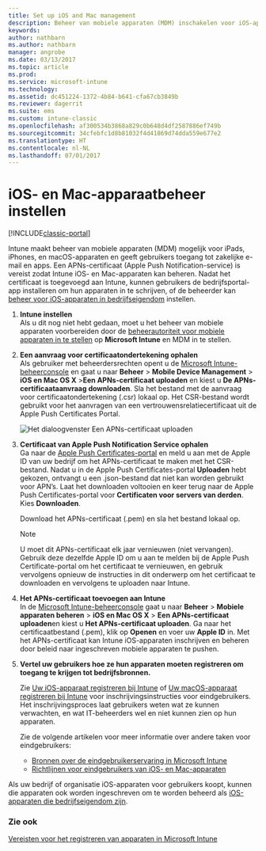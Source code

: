 ```yaml
---
title: Set up iOS and Mac management
description: Beheer van mobiele apparaten (MDM) inschakelen voor iOS-apparaten zoals iPads en iPhones en tevens Mac OS X-apparaten met Microsoft Intune.
keywords: 
author: nathbarn
ms.author: nathbarn
manager: angrobe
ms.date: 03/13/2017
ms.topic: article
ms.prod: 
ms.service: microsoft-intune
ms.technology: 
ms.assetid: dc451224-1372-4b84-b641-cfa67cb3849b
ms.reviewer: dagerrit
ms.suite: ems
ms.custom: intune-classic
ms.openlocfilehash: af300534b3868a829c0b648d4df2587886ef749b
ms.sourcegitcommit: 34cfebfc1d8b81032f4d41869d74dda559e677e2
ms.translationtype: HT
ms.contentlocale: nl-NL
ms.lasthandoff: 07/01/2017
---
```

# <a name="set-up-ios-and-mac-device-management"></a>iOS- en Mac-apparaatbeheer instellen

[!INCLUDE[classic-portal](../includes/classic-portal.md)]

Intune maakt beheer van mobiele apparaten (MDM) mogelijk voor iPads, iPhones, en macOS-apparaten en geeft gebruikers toegang tot zakelijke e-mail en apps. Een APNs-certificaat (Apple Push Notification-service) is vereist zodat Intune iOS- en Mac-apparaten kan beheren. Nadat het certificaat is toegevoegd aan Intune, kunnen gebruikers de bedrijfsportal-app installeren om hun apparaten in te schrijven, of de beheerder kan [beheer voor iOS-apparaten in bedrijfseigendom](enroll-corporate-owned-ios-devices-in-microsoft-intune.md) instellen.

1.  **Intune instellen**<br>
    Als u dit nog niet hebt gedaan, moet u het beheer van mobiele apparaten voorbereiden door de [beheerautoriteit voor mobiele apparaten in te stellen](prerequisites-for-enrollment.md#step-2-set-mdm-authority) op **Microsoft Intune** en MDM in te stellen.

2.  **Een aanvraag voor certificaatondertekening ophalen**<br>
    Als gebruiker met beheerdersrechten opent u de [Microsoft Intune-beheerconsole](https://manage.microsoft.com) en gaat u naar **Beheer** &gt; **Mobile Device Management** &gt; **iOS en Mac OS X** &gt;**Een APNs-certificaat uploaden** en kiest u **De APNs-certificaataanvraag downloaden**. Sla het bestand met de aanvraag voor certificaatondertekening (.csr) lokaal op. Het CSR-bestand wordt gebruikt voor het aanvragen van een vertrouwensrelatiecertificaat uit de Apple Push Certificates Portal.

    ![Het dialoogvenster Een APNs-certificaat uploaden](../media/Intune-iOS-enrollment-with-apns.png)

3.  **Certificaat van Apple Push Notification Service ophalen**<br>
    Ga naar de [Apple Push Certificates-portal](http://go.microsoft.com/fwlink/?LinkId=269844) en meld u aan met de Apple ID van uw bedrijf om het APNs-certificaat te maken met het CSR-bestand. Nadat u in de Apple Push Certificates-portal **Uploaden** hebt gekozen, ontvangt u een .json-bestand dat niet kan worden gebruikt voor APN’s. Laat het downloaden voltooien en keer terug naar de Apple Push Certificates-portal voor **Certificaten voor servers van derden**. Kies **Downloaden**.

    Download het APNs-certificaat (.pem) en sla het bestand lokaal op.

    > [!NOTE]
    > U moet dit APNs-certificaat elk jaar vernieuwen (niet vervangen). Gebruik deze dezelfde Apple ID om u aan te melden bij de Apple Push Certificate-portal om het certificaat te vernieuwen, en gebruik vervolgens opnieuw de instructies in dit onderwerp om het certificaat te downloaden en vervolgens te uploaden naar Intune.

4.  **Het APNs-certificaat toevoegen aan Intune**<br>
    In de [Microsoft Intune-beheerconsole](https://manage.microsoft.com) gaat u naar **Beheer** &gt; **Mobiele apparaten beheren** &gt; **iOS en Mac OS X** &gt; **Een APNs-certificaat uploaden**en kiest u **Het APNs-certificaat uploaden**. Ga naar het certificaatbestand (.pem), klik op **Openen** en voer uw **Apple ID** in. Met het APNs-certificaat kan Intune iOS-apparaten inschrijven en beheren door beleid naar ingeschreven mobiele apparaten te pushen.

5.  **Vertel uw gebruikers hoe ze hun apparaten moeten registreren om toegang te krijgen tot bedrijfsbronnen.**

    Zie [Uw iOS-apparaat registreren bij Intune](https://docs.microsoft.com/intune-user-help/enroll-your-device-in-intune-ios) of [Uw macOS-apparaat registreren bij Intune](https://docs.microsoft.com/intune-user-help/enroll-your-device-in-intune-macos) voor inschrijvingsinstructies voor eindgebruikers. Het inschrijvingsproces laat gebruikers weten wat ze kunnen verwachten, en wat IT-beheerders wel en niet kunnen zien op hun apparaten.

    Zie de volgende artikelen voor meer informatie over andere taken voor eindgebruikers:
    - [Bronnen over de eindgebruikerservaring in Microsoft Intune](/intune/end-user-educate)
    - [Richtlijnen voor eindgebruikers van iOS- en Mac-apparaten](https://docs.microsoft.com/intune-user-help/using-your-ios-or-macOS-device-with-intune)

Als uw bedrijf of organisatie iOS-apparaten voor gebruikers koopt, kunnen die apparaten ook worden ingeschreven om te worden beheerd als [iOS-apparaten die bedrijfseigendom zijn](enroll-corporate-owned-ios-devices-in-microsoft-intune.md).

### <a name="see-also"></a>Zie ook
[Vereisten voor het registreren van apparaten in Microsoft Intune](prerequisites-for-enrollment.md)
